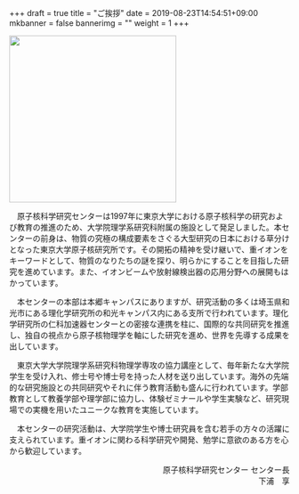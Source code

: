 +++
draft = true
title = "ご挨拶"
date = 2019-08-23T14:54:51+09:00
mkbanner = false
bannerimg = ""
weight = 1
+++




<img src="/img/about/director_ss.jpg" style="height:300px;width:auto;" >

　原子核科学研究センターは1997年に東京大学における原子核科学の研究および教育の推進のため、大学院理学系研究科附属の施設として発足しました。本センターの前身は、物質の究極の構成要素をさぐる大型研究の日本における草分けとなった東京大学原子核研究所です。その開拓の精神を受け継いで、重イオンをキーワードとして、物質のなりたちの謎を探り、明らかにすることを目指した研究を進めています。また、イオンビームや放射線検出器の応用分野への展開もはかっています。

　本センターの本部は本郷キャンパスにありますが、研究活動の多くは埼玉県和光市にある理化学研究所の和光キャンパス内にある支所で行われています。理化学研究所の仁科加速器センターとの密接な連携を柱に、国際的な共同研究を推進し、独自の視点から原子核物理学を軸にした研究を進め、世界を先導する成果を出しています。

　東京大学大学院理学系研究科物理学専攻の協力講座として、毎年新たな大学院学生を受け入れ、修士号や博士号を持った人材を送り出しています。海外の先端的な研究施設との共同研究やそれに伴う教育活動も盛んに行われています。学部教育として教養学部や理学部に協力し、体験ゼミナールや学生実験など、研究現場での実機を用いたユニークな教育を実施しています。

　本センターの研究活動は、大学院学生や博士研究員を含む若手の方々の活躍に支えられています。重イオンに関わる科学研究や開発、勉学に意欲のある方を心から歓迎しています。

<div style="text-align:right;">
原子核科学研究センター
センター長
<br/>
下浦　享
</div>
